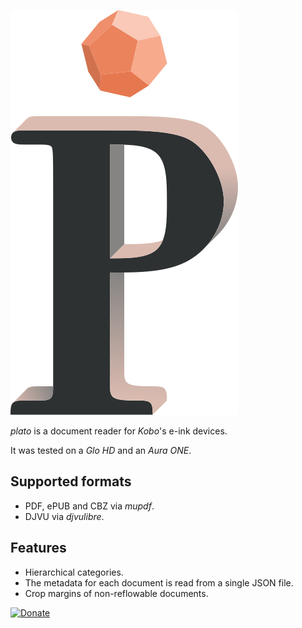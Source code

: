 ![logo](artworks/plato-logo.svg)

*plato* is a document reader for *Kobo*'s e-ink devices.

It was tested on a *Glo HD* and an *Aura ONE*.

## Supported formats

- PDF, ePUB and CBZ via *mupdf*.
- DJVU via *djvulibre*.

## Features

- Hierarchical categories.
- The metadata for each document is read from a single JSON file.
- Crop margins of non-reflowable documents.

[![Donate](https://img.shields.io/badge/Donate-PayPal-green.svg)](https://www.paypal.com/cgi-bin/webscr?cmd=_s-xclick&hosted_button_id=KNAR2VKYRYUV6)
